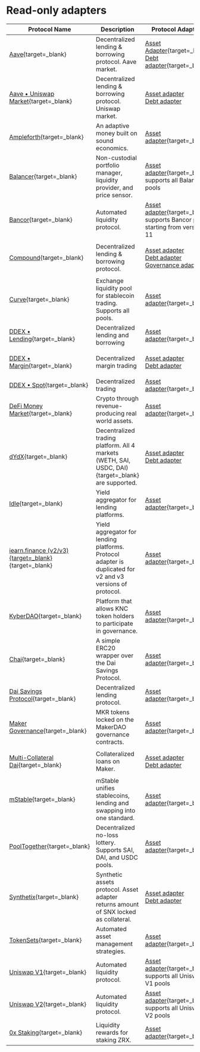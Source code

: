 # Read-only adapters

| Protocol Name                                                                                                                        | Description                                                                                                | Protocol Adapters                                                                                                                                                                                                                                                                                                                                                                                                                | Token Adapters                                                                                                                                         |
| ------------------------------------------------------------------------------------------------------------------------------------ | ---------------------------------------------------------------------------------------------------------- | -------------------------------------------------------------------------------------------------------------------------------------------------------------------------------------------------------------------------------------------------------------------------------------------------------------------------------------------------------------------------------------------------------------------------------- | ------------------------------------------------------------------------------------------------------------------------------------------------------ |
| [Aave](https://github.com/zeriontech/defi-sdk/blob/master/contracts/adapters/aave){target=\_blank}                                   | Decentralized lending & borrowing protocol. Aave market.                                                   | [Asset Adapter](https://github.com/zeriontech/defi-sdk/blob/master/contracts/adapters/aave/AaveAssetAdapter.sol){target=\_blank} <br> [Debt adapter](https://github.com/zeriontech/defi-sdk/blob/master/contracts/adapters/aave/AaveDebtAdapter.sol){target=\_blank}                                                                                                                                                             | [AToken](https://github.com/zeriontech/defi-sdk/blob/master/contracts/adapters/aave/AaveTokenAdapter.sol){target=\_blank}                              |
| [Aave • Uniswap Market](https://github.com/zeriontech/defi-sdk/blob/master/contracts/adapters/aaveUniswap){target=\_blank}           | Decentralized lending & borrowing protocol. Uniswap market.                                                | <p><a href="https://github.com/zeriontech/defi-sdk/blob/master/contracts/adapters/aaveUniswap/AaveUniswapAssetAdapter.sol">Asset adapter</a><br><a href="https://github.com/zeriontech/defi-sdk/blob/master/contracts/adapters/aaveUniswap/AaveUniswapDebtAdapter.sol">Debt adapter</a></p>                                                                                                                                      | ["AToken Uniswap Market"](https://github.com/zeriontech/defi-sdk/blob/master/contracts/adapters/aave/AaveTokenAdapter.sol){target=\_blank}             |
| [Ampleforth](https://github.com/zeriontech/defi-sdk/blob/master/contracts/adapters/ampleforth){target=\_blank}                       | An adaptive money built on sound economics.                                                                | [Asset adapter](https://github.com/zeriontech/defi-sdk/blob/master/contracts/adapters/ampleforth/AmpleforthAdapter.sol){target=\_blank}                                                                                                                                                                                                                                                                                          | —                                                                                                                                                      |
| [Balancer](https://github.com/zeriontech/defi-sdk/blob/master/contracts/adapters/balancer){target=\_blank}                           | Non-custodial portfolio manager, liquidity provider, and price sensor.                                     | [Asset adapter](https://github.com/zeriontech/defi-sdk/blob/master/contracts/adapters/balancer/BalancerAdapter.sol){target=\_blank} supports all Balancer pools                                                                                                                                                                                                                                                                  | ["Balancer pool token"](https://github.com/zeriontech/defi-sdk/blob/master/contracts/adapters/balancer/BalancerTokenAdapter.sol){target=\_blank}       |
| [Bancor](https://github.com/zeriontech/defi-sdk/blob/master/contracts/adapters/bancor){target=\_blank}                               | Automated liquidity protocol.                                                                              | [Asset adapter](https://github.com/zeriontech/defi-sdk/blob/master/contracts/adapters/bancor/BancorAdapter.sol){target=\_blank} supports Bancor pools starting from version 11                                                                                                                                                                                                                                                   | ["SmartToken"](https://github.com/zeriontech/defi-sdk/blob/master/contracts/adapters/bancor/BancorTokenAdapter.sol){target=\_blank}                    |
| [Compound](https://github.com/zeriontech/defi-sdk/blob/master/contracts/adapters/compound){target=\_blank}                           | Decentralized lending & borrowing protocol.                                                                | <p><a href="https://github.com/zeriontech/defi-sdk/blob/master/contracts/adapters/compound/CompoundAssetAdapter.sol">Asset adapter</a><br><a href="https://github.com/zeriontech/defi-sdk/blob/master/contracts/adapters/compound/CompoundDebtAdapter.sol">Debt adapter</a><br><a href="https://github.com/zeriontech/defi-sdk/blob/master/contracts/adapters/compound/CompoundGovernanceAdapter.sol">Governance adapter</a></p> | ["CToken"](https://github.com/zeriontech/defi-sdk/blob/master/contracts/adapters/compound/CompoundTokenAdapter.sol){target=\_blank}                    |
| [Curve](https://github.com/zeriontech/defi-sdk/blob/master/contracts/adapters/curve){target=\_blank}                                 | Exchange liquidity pool for stablecoin trading. Supports all pools.                                        | [Asset adapter](https://github.com/zeriontech/defi-sdk/blob/master/contracts/adapters/curve/CurveAdapter.sol){target=\_blank}                                                                                                                                                                                                                                                                                                    | ["Curve pool token"](https://github.com/zeriontech/defi-sdk/blob/master/contracts/adapters/curve/CurveTokenAdapter.sol){target=\_blank}                |
| [DDEX • Lending](https://github.com/zeriontech/defi-sdk/blob/master/contracts/adapters/ddexLending){target=\_blank}                  | Decentralized lending and borrowing                                                                        | [Asset adapter](https://github.com/zeriontech/defi-sdk/blob/master/contracts/adapters/ddexLending/DdexLendingAssetAdapter.sol){target=\_blank}                                                                                                                                                                                                                                                                                   | —                                                                                                                                                      |
| [DDEX • Margin](https://github.com/zeriontech/defi-sdk/blob/master/contracts/adapters/ddexMargin){target=\_blank}                    | Decentralized margin trading                                                                               | <p><a href="https://github.com/zeriontech/defi-sdk/blob/master/contracts/adapters/ddexMargin/DdexMarginAssetAdapter.sol">Asset adapter</a><br><a href="https://github.com/zeriontech/defi-sdk/blob/master/contracts/adapters/ddexMargin/DdexMarginDebtAdapter.sol">Debt adapter</a></p>                                                                                                                                          | —                                                                                                                                                      |
| [DDEX • Spot](https://github.com/zeriontech/defi-sdk/blob/master/contracts/adapters/ddexSpot){target=\_blank}                        | Decentralized trading                                                                                      | [Asset adapter](https://github.com/zeriontech/defi-sdk/blob/master/contracts/adapters/ddexSpot/DdexSpotAssetAdapter.sol){target=\_blank}                                                                                                                                                                                                                                                                                         | —                                                                                                                                                      |
| [DeFi Money Market](https://github.com/zeriontech/defi-sdk/blob/master/contracts/adapters/dmm){target=\_blank}                       | Crypto through revenue-producing real world assets.                                                        | [Asset adapter](https://github.com/zeriontech/defi-sdk/blob/master/contracts/adapters/dmm/DmmAssetAdapter.sol){target=\_blank}                                                                                                                                                                                                                                                                                                   | ["MToken"](https://github.com/zeriontech/defi-sdk/blob/master/contracts/adapters/dmm/DmmTokenAdapter.sol){target=\_blank}                              |
| [dYdX](https://github.com/zeriontech/defi-sdk/blob/master/contracts/adapters/dydx){target=\_blank}                                   | Decentralized trading platform. All 4 markets (WETH, SAI, USDC, DAI){target=\_blank} are supported.        | <p><a href="https://github.com/zeriontech/defi-sdk/blob/master/contracts/adapters/dydx/DyDxAssetAdapter.sol">Asset adapter</a><br><a href="https://github.com/zeriontech/defi-sdk/blob/master/contracts/adapters/dydx/DyDxDebtAdapter.sol">Debt adapter</a></p>                                                                                                                                                                  | —                                                                                                                                                      |
| [Idle](https://github.com/zeriontech/defi-sdk/blob/master/contracts/adapters/idle){target=\_blank}                                   | Yield aggregator for lending platforms.                                                                    | [Asset adapter](https://github.com/zeriontech/defi-sdk/blob/master/contracts/adapters/idle/IdleAdapter.sol){target=\_blank}                                                                                                                                                                                                                                                                                                      | ["IdleToken"](https://github.com/zeriontech/defi-sdk/blob/master/contracts/adapters/idle/IdleTokenAdapter.sol){target=\_blank}                         |
| [iearn.finance (v2/v3){target=\_blank}](https://github.com/zeriontech/defi-sdk/blob/master/contracts/adapters/iearn){target=\_blank} | Yield aggregator for lending platforms. Protocol adapter is duplicated for v2 and v3 versions of protocol. | [Asset adapter](https://github.com/zeriontech/defi-sdk/blob/master/contracts/adapters/iearn/IearnAdapter.sol){target=\_blank}                                                                                                                                                                                                                                                                                                    | ["YToken"](https://github.com/zeriontech/defi-sdk/blob/master/contracts/adapters/iearn/IearnTokenAdapter.sol){target=\_blank}                          |
| [KyberDAO](https://github.com/zeriontech/defi-sdk/blob/master/contracts/adapters/kyber){target=\_blank}                              | Platform that allows KNC token holders to participate in governance.                                       | [Asset adapter](https://github.com/zeriontech/defi-sdk/blob/master/contracts/adapters/kyber/KyberAssetAdapter.sol){target=\_blank}                                                                                                                                                                                                                                                                                               | —                                                                                                                                                      |
| [Chai](https://github.com/zeriontech/defi-sdk/blob/master/contracts/adapters/maker){target=\_blank}                                  | A simple ERC20 wrapper over the Dai Savings Protocol.                                                      | [Asset adapter](https://github.com/zeriontech/defi-sdk/blob/master/contracts/adapters/maker/ChaiAdapter.sol){target=\_blank}                                                                                                                                                                                                                                                                                                     | ["Chai token"](https://github.com/zeriontech/defi-sdk/blob/master/contracts/adapters/maker/ChaiTokenAdapter.sol){target=\_blank}                       |
| [Dai Savings Protocol](https://github.com/zeriontech/defi-sdk/blob/master/contracts/adapters/maker){target=\_blank}                  | Decentralized lending protocol.                                                                            | [Asset adapter](https://github.com/zeriontech/defi-sdk/blob/master/contracts/adapters/maker/DSRAdapter.sol){target=\_blank}                                                                                                                                                                                                                                                                                                      | —                                                                                                                                                      |
| [Maker Governance](https://github.com/zeriontech/defi-sdk/blob/master/contracts/adapters/maker){target=\_blank}                      | MKR tokens locked on the MakerDAO governance contracts.                                                    | [Asset adapter](https://github.com/zeriontech/defi-sdk/blob/master/contracts/adapters/maker/MakerGovernanceAdapter.sol){target=\_blank}                                                                                                                                                                                                                                                                                          | —                                                                                                                                                      |
| [Multi-Collateral Dai](https://github.com/zeriontech/defi-sdk/blob/master/contracts/adapters/maker){target=\_blank}                  | Collateralized loans on Maker.                                                                             | <p><a href="https://github.com/zeriontech/defi-sdk/blob/master/contracts/adapters/maker/MCDAssetAdapter.sol">Asset adapter</a><br><a href="https://github.com/zeriontech/defi-sdk/blob/master/contracts/adapters/maker/MCDDebtAdapter.sol">Debt adapter</a></p>                                                                                                                                                                  | —                                                                                                                                                      |
| [mStable](https://github.com/zeriontech/defi-sdk/blob/master/contracts/adapters/mstable){target=\_blank}                             | mStable unifies stablecoins, lending and swapping into one standard.                                       | [Asset adapter](https://github.com/zeriontech/defi-sdk/blob/master/contracts/adapters/mstable/MstableAssetAdapter.sol){target=\_blank}                                                                                                                                                                                                                                                                                           | ["Masset"](https://github.com/zeriontech/defi-sdk/blob/master/contracts/adapters/mstable/MstableTokenAdapter.sol){target=\_blank}                      |
| [PoolTogether](https://github.com/zeriontech/defi-sdk/blob/master/contracts/adapters/poolTogether){target=\_blank}                   | Decentralized no-loss lottery. Supports SAI, DAI, and USDC pools.                                          | [Asset adapter](https://github.com/zeriontech/defi-sdk/blob/master/contracts/adapters/poolTogether/PoolTogetherAdapter.sol){target=\_blank}                                                                                                                                                                                                                                                                                      | ["PoolTogether pool"](https://github.com/zeriontech/defi-sdk/blob/master/contracts/adapters/poolTogether/PoolTogetherTokenAdapter.sol){target=\_blank} |
| [Synthetix](https://github.com/zeriontech/defi-sdk/blob/master/contracts/adapters/synthetix){target=\_blank}                         | Synthetic assets protocol. Asset adapter returns amount of SNX locked as collateral.                       | <p><a href="https://github.com/zeriontech/defi-sdk/blob/master/contracts/adapters/synthetix/SynthetixAssetAdapter.sol">Asset adapter</a><br><a href="https://github.com/zeriontech/defi-sdk/blob/master/contracts/adapters/synthetix/SynthetixDebtAdapter.sol">Debt adapter</a></p>                                                                                                                                              | —                                                                                                                                                      |
| [TokenSets](https://github.com/zeriontech/defi-sdk/blob/master/contracts/adapters/tokenSets){target=\_blank}                         | Automated asset management strategies.                                                                     | [Asset adapter](https://github.com/zeriontech/defi-sdk/blob/master/contracts/adapters/tokenSets/TokenSetsAdapter.sol){target=\_blank}                                                                                                                                                                                                                                                                                            | ["SetToken"](https://github.com/zeriontech/defi-sdk/blob/master/contracts/adapters/tokenSets/TokenSetsTokenAdapter.sol){target=\_blank}                |
| [Uniswap V1](https://github.com/zeriontech/defi-sdk/blob/master/contracts/adapters/uniswap){target=\_blank}                          | Automated liquidity protocol.                                                                              | [Asset adapter](https://github.com/zeriontech/defi-sdk/blob/master/contracts/adapters/uniswap/UniswapV1Adapter.sol){target=\_blank} supports all Uniswap V1 pools                                                                                                                                                                                                                                                                | ["Uniswap V1 pool token"](https://github.com/zeriontech/defi-sdk/blob/master/contracts/adapters/uniswap/UniswapV1TokenAdapter.sol){target=\_blank}     |
| [Uniswap V2](https://github.com/zeriontech/defi-sdk/blob/master/contracts/adapters/uniswap){target=\_blank}                          | Automated liquidity protocol.                                                                              | [Asset adapter](https://github.com/zeriontech/defi-sdk/blob/master/contracts/adapters/uniswap/UniswapV2Adapter.sol){target=\_blank} supports all Uniswap V2 pools                                                                                                                                                                                                                                                                | ["Uniswap V2 pool token"](https://github.com/zeriontech/defi-sdk/blob/master/contracts/adapters/uniswap/UniswapV2TokenAdapter.sol){target=\_blank}     |
| [0x Staking](https://github.com/zeriontech/defi-sdk/blob/master/contracts/adapters/zrx){target=\_blank}                              | Liquidity rewards for staking ZRX.                                                                         | [Asset adapter](https://github.com/zeriontech/defi-sdk/blob/master/contracts/adapters/zrx/ZrxAdapter.sol){target=\_blank}                                                                                                                                                                                                                                                                                                        | —                                                                                                                                                      |
